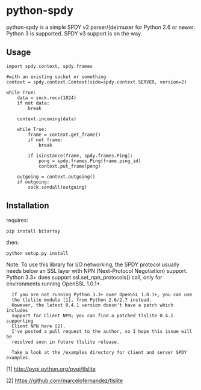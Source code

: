 python-spdy
==========

python-spdy is a simple SPDY v2 parser/(de)muxer for Python 2.6 or newer. Python 3 is supported. SPDY v3 support is on the way.

Usage
-----

	import spdy.context, spdy.frames
	
	#with an existing socket or something
	context = spdy.context.Context(side=spdy.context.SERVER, version=2)

	while True:
		data = sock.recv(1024)
		if not data:
			break

		context.incoming(data)

		while True:
			frame = context.get_frame()
			if not frame: 
				break
			
			if isinstance(frame, spdy.frames.Ping):
				pong = spdy.frames.Ping(frame.ping_id)
				context.put_frame(pong)
	
		outgoing = context.outgoing()
		if outgoing:
			sock.sendall(outgoing)	

Installation
------------

requires:

	pip install bitarray

then:
	
	python setup.py install

Note: To use this library for I/O networking, the SPDY protocol usually needs
      below an SSL layer with NPN (Next-Protocol Negotiation) support. 
      Python 3.3+ does support ssl.set_npn_protocols() call, only for 
      environments running OpenSSL 1.0.1+. 
      
      If you are not running Python 3.3+ over OpenSSL 1.0.1+, you can use 
      the tlslite module [1], from Python 2.6/2.7 instead. 
      However, the latest 0.4.1 version doesn't have a patch which includes
      support for Client NPN; you can find a patched tlslite 0.4.1 supporting
      Client NPN here [2]. 
      I've posted a pull request to the author, so I hope this issue will be 
      resolved soon in future tlslite release.
      
      Take a look at the /examples directory for client and server SPDY examples.

[1] http://pypi.python.org/pypi/tlslite

[2] https://github.com/marcelofernandez/tlslite

